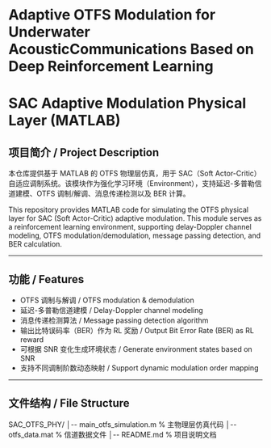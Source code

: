 # Adaptive OTFS Modulation for Underwater AcousticCommunications Based on Deep Reinforcement Learning
# SAC Adaptive Modulation Physical Layer (MATLAB)

## 项目简介 / Project Description
本仓库提供基于 MATLAB 的 OTFS 物理层仿真，用于 SAC（Soft Actor-Critic）自适应调制系统。该模块作为强化学习环境（Environment），支持延迟-多普勒信道建模、OTFS 调制/解调、消息传递检测以及 BER 计算。

This repository provides MATLAB code for simulating the OTFS physical layer for SAC (Soft Actor-Critic) adaptive modulation. This module serves as a reinforcement learning environment, supporting delay-Doppler channel modeling, OTFS modulation/demodulation, message passing detection, and BER calculation.

---

## 功能 / Features
- OTFS 调制与解调 / OTFS modulation & demodulation
- 延迟-多普勒信道建模 / Delay-Doppler channel modeling
- 消息传递检测算法 / Message passing detection algorithm
- 输出比特误码率（BER）作为 RL 奖励 / Output Bit Error Rate (BER) as RL reward
- 可根据 SNR 变化生成环境状态 / Generate environment states based on SNR
- 支持不同调制阶数动态映射 / Support dynamic modulation order mapping

---

## 文件结构 / File Structure
SAC_OTFS_PHY/
│-- main_otfs_simulation.m % 主物理层仿真代码
│-- otfs_data.mat % 信道数据文件
│-- README.md % 项目说明文档
